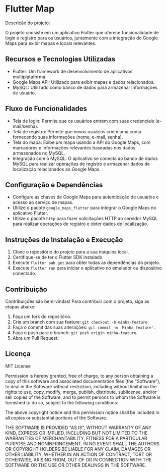 # Flutter Map

Descrição do projeto:

O projeto consiste em um aplicativo Flutter que oferece funcionalidade de login e registro para os usuários, juntamente com a integração do Google Maps para exibir mapas e locais relevantes.

## Recursos e Tecnologias Utilizadas

- Flutter: Um framework de desenvolvimento de aplicativos multiplataforma.
- Google Maps API: Utilizado para exibir mapas e dados relacionados.
- MySQL: Utilizado como banco de dados para armazenar informações de usuário.

## Fluxo de Funcionalidades

- Tela de login: Permite que os usuários entrem com suas credenciais (e-mail/senha).
- Tela de registro: Permite que novos usuários criem uma conta fornecendo suas informações (nome, e-mail, senha).
- Tela do mapa: Exibe um mapa usando a API do Google Maps, com marcadores e informações relevantes baseadas nos dados armazenados no MySQL.
- Integração com o MySQL: O aplicativo se conecta ao banco de dados MySQL para realizar operações de registro e armazenar dados de localização relacionados ao Google Maps.

## Configuração e Dependências

- Configure as chaves de Google Maps para autenticação de usuários e acesso ao serviço de mapas.
- Utilize o pacote `google_maps_flutter` para integrar o Google Maps no aplicativo Flutter.
- Utilize o pacote `http` para fazer solicitações HTTP ao servidor MySQL para realizar operações de registro e obter dados de localização.

## Instruções de Instalação e Execução

1. Clone o repositório do projeto para a sua máquina local.
2. Certifique-se de ter o Flutter SDK instalado.
3. Execute `flutter pub get` para obter todas as dependências do projeto.
4. Execute `flutter run` para iniciar o aplicativo no emulador ou dispositivo conectado.

## Contribuição

Contribuições são bem-vindas! Para contribuir com o projeto, siga as etapas abaixo:

1. Faça um fork do repositório.
2. Crie um branch com sua feature: `git checkout -b minha-feature`.
3. Faça o commit das suas alterações: `git commit -m 'Minha feature'`.
4. Faça o push para o branch: `git push origin minha-feature`.
5. Abra um Pull Request.

## Licença

MIT License

Permission is hereby granted, free of charge, to any person obtaining a copy of this software and associated documentation files (the "Software"), to deal in the Software without restriction, including without limitation the rights to use, copy, modify, merge, publish, distribute, sublicense, and/or sell copies of the Software, and to permit persons to whom the Software is furnished to do so, subject to the following conditions:

The above copyright notice and this permission notice shall be included in all copies or substantial portions of the Software.

THE SOFTWARE IS PROVIDED "AS IS", WITHOUT WARRANTY OF ANY KIND, EXPRESS OR IMPLIED, INCLUDING BUT NOT LIMITED TO THE WARRANTIES OF MERCHANTABILITY, FITNESS FOR A PARTICULAR PURPOSE AND NONINFRINGEMENT. IN NO EVENT SHALL THE AUTHORS OR COPYRIGHT HOLDERS BE LIABLE FOR ANY CLAIM, DAMAGES OR OTHER LIABILITY, WHETHER IN AN ACTION OF CONTRACT, TORT OR OTHERWISE, ARISING FROM, OUT OF OR IN CONNECTION WITH THE SOFTWARE OR THE USE OR OTHER DEALINGS IN THE SOFTWARE.

